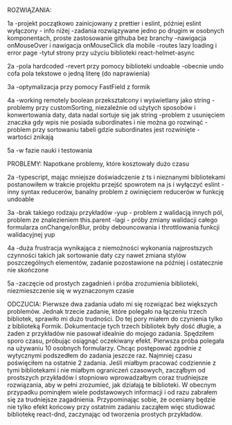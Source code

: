 ROZWIĄZANIA:

1a
-projekt początkowo zainicjowany z prettier i eslint, później eslint wyłączony - info niżej
-zadania rozwiązywane jedno po drugim w osobnych komponentach, proste zastosowanie githuba bez branchy
-nawigacja onMouseOver i nawigacja onMouseClick dla mobile
-routes lazy loading i error page
-tytuł strony przy użyciu biblioteki react-helmet-async

2a
-pola hardcoded
-revert przy pomocy biblioteki undoable
-obecnie undo cofa pola tekstowe o jedną literę (do naprawienia)

3a
-optymalizacja przy pomocy FastField z formik

4a
-working remotely boolean przekształcony i wyświetlany jako string
-problemy przy customSorting, niezależnie od użytych sposobów i konwertowania daty, data nadal sortuje się jak string
-problem z usunięciem znaczka gdy wpis nie posiada subordinates i nie można go rozwinąć
-problem przy sortowaniu tabeli gdzie subordinates jest rozwinięte - wartości znikają

5a
-w fazie nauki i testowania

PROBLEMY:
Napotkane problemy, które kosztowały dużo czasu

2a
-typescript, mając mniejsze doświadczenie z ts i nieznanymi bibliotekami postanowiłem w trakcie projektu przejść spowrotem na js i wyłączyć eslint
-inny syntax reducerów, banalny problem z owinięciem reducerów w funkcję undoable

3a
-brak takiego rodzaju przykładów
-yup - problem z walidacją innych pól, problem ze znalezieniem this.parent
-lagi - próby zmiany walidacji całego formularza onChange/onBlur, próby debouncowania i throttlowania funkcji walidacyjnej yup

4a
-duża frustracja wynikająca z niemożności wykonania najprostszych czynności takich jak sortowanie daty czy nawet zmiana stylów poszczególnych elementów, zadanie pozostawione na później i ostatecznie nie skończone

5a
-zaczęcie od prostych zagadnień i próba zrozumienia biblioteki, niezmieszczenie się w wyznaczonym czasie

ODCZUCIA:
Pierwsze dwa zadania udało mi się rozwiązać bez większych problemów. Jednak trzecie zadanie, które polegało na łączeniu trzech bibliotek, sprawiło mi dużo trudności. Do tej pory miałem do czynienia tylko z biblioteką Formik. Dokumentacje tych trzech bibliotek były dość długie, a żaden z przykładów nie pasował idealnie do mojego zadania. Spędziłem sporo czasu, próbując osiągnąć oczekiwany efekt. Pierwsza próba polegała na używaniu 10 osobnych formularzy. Chcąc postępować zgodnie z wytycznymi podszedłem do zadania jeszcze raz.
Najmniej czasu poświęciłem na ostatnie 2 zadania. Jeśli miałbym pracować codziennie z tymi bibliotekami i nie miałbym ograniczeń czasowych, zacząłbym od prostszych przykładów i stopniowo wprowadzałbym coraz trudniejsze rozwiązania, aby w pełni zrozumieć, jak działają te biblioteki. W obecnym przypadku pominąłem wiele podstawowych informacji i od razu zabrałem się za trudniejsze zagadnienia.
Przypominając sobie, że oceniany będzie nie tylko efekt końcowy przy ostatnim zadaniu zacząłem więc studiować bibliotekę react-dnd, zaczynając od tworzenia prostych przykładów.

